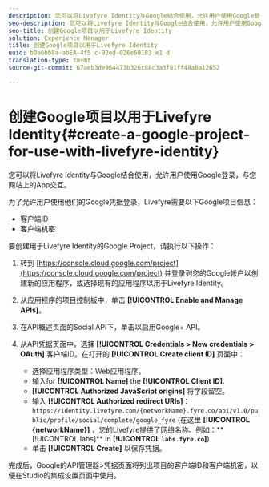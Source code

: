 ```yaml
---
description: 您可以将Livefyre Identity与Google结合使用，允许用户使用Google登录，与您网站上的App交互。
seo-description: 您可以将Livefyre Identity与Google结合使用，允许用户使用Google登录，与您网站上的App交互。
seo-title: 创建Google项目以用于Livefyre Identity
solution: Experience Manager
title: 创建Google项目以用于Livefyre Identity
uuid: b0a6bb8a-abEA-4f5 c-92ed-026e60183 e1 d
translation-type: tm+mt
source-git-commit: 67aeb3de964473b326c88c3a3f81ff48a6a12652

---
```



# 创建Google项目以用于Livefyre Identity{#create-a-google-project-for-use-with-livefyre-identity}

您可以将Livefyre Identity与Google结合使用，允许用户使用Google登录，与您网站上的App交互。

为了允许用户使用他们的Google凭据登录，Livefyre需要以下Google项目信息：

* 客户端ID
* 客户端机密

要创建用于Livefyre Identity的Google Project，请执行以下操作：

1. 转到 [https://console.cloud.google.com/project](https://console.cloud.google.com/project) 并登录到您的Google帐户以创建新的应用程序，或选择现有的应用程序以用于Livefyre Identity。
1. 从应用程序的项目控制板中，单击 **[!UICONTROL Enable and Manage APIs]**。
1. 在API概述页面的Social API下，单击以启用Google+ API。
1. 从API凭据页面中，选择 **[!UICONTROL Credentials > New credentials > OAuth]** 客户端ID。在打开的 **[!UICONTROL Create client ID]** 页面中：

   * 选择应用程序类型：Web应用程序。
   * 输入for **[!UICONTROL Name]** the **[!UICONTROL Client ID]**.
   * **[!UICONTROL Authorized JavaScript origins]** 将字段留空。
   * 输入 **[!UICONTROL Authorized redirect URIs]**： `https://identity.livefyre.com/{networkName}.fyre.co/api/v1.0/public/profile/social/complete/google_fyre` (在这里 **[!UICONTROL {networkName}]** ，您的Livefyre提供了网络名称。例如：** [!UICONTROL labs]** in **[!UICONTROL `labs.fyre.co`]**)
   * 单击 **[!UICONTROL Create]** 以保存凭据。

完成后，Google的API管理器&gt;凭据页面将列出项目的客户端ID和客户端机密，以便在Studio的集成设置页面中使用。

